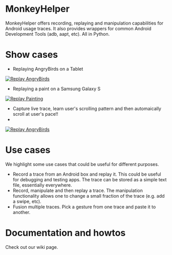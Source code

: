 MonkeyHelper
============

MonkeyHelper offers recording, replaying and manipulation  capabilities for Android usage traces. It also provides wrappers for common Android Development Tools (adb, aapt, etc). All in Python. 

# Show cases
* Replaying AngryBirds on a Tablet

[![Replay AngryBirds](http://img.youtube.com/vi/vYlO0UrhRR8/0.jpg)](http://www.youtube.com/watch?v=vYlO0UrhRR8)
* Replaying a paint on a Samsung Galaxy S

[![Replay Painting](http://img.youtube.com/vi/4j8VpAO4XCg/0.jpg)](http://www.youtube.com/watch?v=4j8VpAO4XCg)

* Capture live trace, learn user's scrolling pattern and then automaically scroll at user's pace!!
* 
[![Replay AngryBirds](http://img.youtube.com/vi/9H-AOy5R7-M/0.jpg)](http://www.youtube.com/watch?v=9H-AOy5R7-M)

# Use cases
We highlight some use cases that could be useful for different purposes.
* Record a trace from an Android box and replay it. This could be useful for debugging and testing apps. The trace can be stored as a simple text file, essentially everywhere.
* Record, manipulate and then replay a trace. The manipulation functionality allows one to change a small fraction of the trace (e.g. add a swipe, etc).
* Fusion multiple traces. Pick a gesture from one trace and paste it to another.

# Documentation and howtos
Check out our wiki page.
